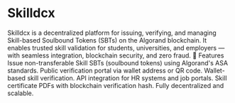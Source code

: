 # Skilldcx
Skilldcx is a decentralized platform for issuing, verifying, and managing Skill-based Soulbound Tokens (SBTs) on the Algorand blockchain.
It enables trusted skill validation for students, universities, and employers — with seamless integration, blockchain security, and zero fraud.
🚀 Features
Issue non-transferable Skill SBTs (soulbound tokens) using Algorand's ASA standards.
Public verification portal via wallet address or QR code.
Wallet-based skill verification.
API integration for HR systems and job portals.
Skill certificate PDFs with blockchain verification hash.
Fully decentralized and scalable.


